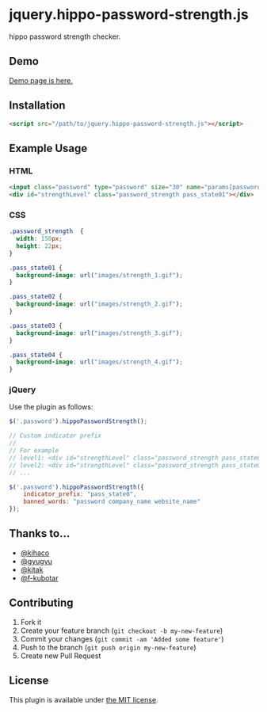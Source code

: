 jquery.hippo-password-strength.js
===============================

hippo password strength checker.

## Demo
[Demo page is here.](http://kuro96.heteml.jp/hippo-password-strength/hippo.html)

## Installation
```html
<script src="/path/to/jquery.hippo-password-strength.js"></script>
```

## Example Usage
### HTML

```html
<input class="password" type="password" size="30" name="params[password]" value="" data-indicator="strengthLevel">
<div id="strengthLevel" class="password_strength pass_state01"></div>
```

### CSS
```css
.password_strength  {
  width: 150px;
  height: 22px;
}

.pass_state01 {
  background-image: url("images/strength_1.gif");
}

.pass_state02 {
  background-image: url("images/strength_2.gif");
}

.pass_state03 {
  background-image: url("images/strength_3.gif");
}

.pass_state04 {
  background-image: url("images/strength_4.gif");
}
```

### jQuery

Use the plugin as follows:

```js
$('.password').hippoPasswordStrength();

// Custom indicator prefix
//
// For example
// level1: <div id="strengthLevel" class="password_strength pass_state01"><div>
// level2: <div id="strengthLevel" class="password_strength pass_state02"><div>
// ...

$('.password').hippoPasswordStrength({
    indicator_prefix: "pass_state0",
    banned_words: "password company_name website_name"
});
```

## Thanks to…

* [@kihaco](http://github.com/kihaco)
* [@gyugyu](http://github.com/gyugyu)
* [@kitak](http://github.com/kitak)
* [@f-kubotar](https://github.com/f-kubotar)

## Contributing

1. Fork it
2. Create your feature branch (`git checkout -b my-new-feature`)
3. Commit your changes (`git commit -am 'Added some feature'`)
4. Push to the branch (`git push origin my-new-feature`)
5. Create new Pull Request

## License

This plugin is available under [the MIT license](http://opensource.org/licenses/MIT).
